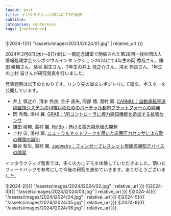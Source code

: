 ```yaml
---
layout: post
title: インタラクション2024にて5件発表
subtitle: 
categories: conference
tags: [conference]
---
```

![i2024-1]({{ "/assets/images/2023/i2024/01.jpg" | relative_url }})

2024年3月6日(水)〜8日(金)に一橋記念講堂で開催された第28回一般社団法人情報処理学会シンポジウムインタラクション2024にて4年生の岡 秀哉さん、鎌田 峻輔さん、藤谷 梨生さん、3年生の井上 慎之介さん、清水 怜良さん、1年生の上村 宙さんが研究発表を行いました。

発表題目は以下のとおりです。リンク先の論文レポジトリにて論文、ポスターを公開しています。

- 井上 慎之介, 清水 怜良, 金子 直矢, 阿部 博, 湯村 翼. [CARMUI：自動運転車遠隔監視システムのUI検討のためのバーチャル都市プラットフォームの開発](https://dl.yumulab.org/papers/44)
- 岡 秀哉, 湯村 翼. [GRAB：VRコントローラに握力感知機能を追加する拡張センサ](https://dl.yumulab.org/papers/45)
- 鎌田 峻輔, 湯村 翼. [RolBo - 巻ける電光掲示板の開発](https://dl.yumulab.org/papers/46)
- 上村 宙, 湯村 翼. [ニューラルネットワークを用いた床面圧力センサによる靴の種類の識別](https://dl.yumulab.org/papers/47)
- 藤谷 梨生, 湯村 翼. [Jadwelry：フィンガーブレスレット型疲労通知デバイスの開発](https://dl.yumulab.org/papers/48)

インタラクティブ発表では、多くの方にデモを体験していただきました。頂いたフィードバックを参考にして今後の研究を進めていきます。ありがとうございました。

![i2024-2]({{ "/assets/images/2024/i2024/02.jpg" | relative_url }})
![i2024-3]({{ "/assets/images/2024/i2024/03.jpg" | relative_url }})
![i2024-4]({{ "/assets/images/2024/i2024/04.jpg" | relative_url }})
![i2024-5]({{ "/assets/images/2024/i2024/05.jpg" | relative_url }})
![i2024-6]({{ "/assets/images/2024/i2024/06.jpg" | relative_url }})
